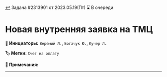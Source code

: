 ﻿[↩](/README.md) Задача #2313901 от 2023.05.19(Пт) ⌛ В очереди 
# Новая внутренняя заявка на ТМЦ

**👤 Инициаторы:** `Веремий Л.`, `Богачук Ю.`, `Кучер Л.`

**🏷️ Метки:** `Счет на оплату`

**💬 Примечания:**

---

